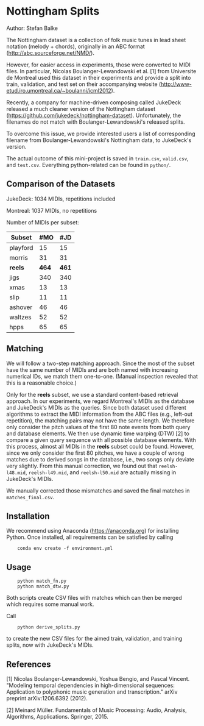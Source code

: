 # Nottingham Splits

Author: Stefan Balke

The Nottingham dataset is a collection of folk music tunes in
lead sheet notation (melody + chords), originally in an ABC
format (http://abc.sourceforge.net/NMD/).

However, for easier access in experiments, those were converted
to MIDI files. In particular, Nicolas Boulanger-Lewandowski et al. [1]
from Universite de Montreal used this dataset in their experiments
and provide a split into
train, validation, and test set on their accompanying website
(http://www-etud.iro.umontreal.ca/~boulanni/icml2012).

Recently, a company for machine-driven composing called JukeDeck
released a much cleaner version of the Nottingham dataset
(https://github.com/jukedeck/nottingham-dataset).
Unfortunately, the filenames do not match with Boulanger-Lewandowski's
released splits.

To overcome this issue, we provide interested users a list of corresponding
filename from Boulanger-Lewandowski's Nottingham data, to JukeDeck's version.

The actual outcome of this mini-project is saved in `train.csv`, `valid.csv`,
and `test.csv`. Everything python-related can be found in `python/`.

## Comparison of the Datasets

JukeDeck: 1034 MIDIs, repetitions included

Montreal: 1037 MIDIs, no repetitions

Number of MIDIs per subset:

| Subset | #MO | #JD |
|--------|-----|-----|
|playford |  15 |  15|
|morris   |  31 |  31|
|**reels**    | **464** | **461**|
|jigs     | 340 | 340|
|xmas     |  13 |  13|
|slip     |  11 |  11|
|ashover  |  46 |  46|
|waltzes  |  52 |  52|
|hpps     |  65 |  65|

## Matching

We will follow a two-step matching approach.
Since the most of the subset have the same number of MIDIs and are both
named with increasing numerical IDs, we match them one-to-one.
(Manual inspection revealed that this is a reasonable choice.)

Only for the **reels** subset, we use a standard content-based
retrieval approach. In our experiments, we regard Montreal's MIDIs
as the database and JukeDeck's MIDIs as the queries.
Since both dataset used different algorithms to extract the MIDI information
from the ABC files (e.g., left-out repetition),
the matching pairs may not have the same length.
We therefore only consider the pitch values of the first 80 note events from
both query and database elements.
We then use dynamic time warping (DTW) [2] to compare a given query sequence
with all possible database elements.
With this process, almost all MIDIs in the **reels** subset could be found.
However, since we only consider the first 80 pitches, we have a couple of wrong
matches due to derived songs in the database, i.e., two songs only deviate
very slightly.
From this manual correction, we found out that
`reelsh-l48.mid`, `reelsh-l49.mid`, and `reelsh-l50.mid` are actually
missing in JukeDeck's MIDIs.

We manually corrected those mismatches and saved the final matches in
`matches_final.csv`.

## Installation

We recommend using Anaconda (https://anaconda.org) for installing Python.
Once installed, all requirements can be satisfied by calling

```
    conda env create -f environment.yml
```

## Usage

```
    python match_fn.py
    python match_dtw.py
```

Both scripts create CSV files with matches which can then be merged
which requires some manual work.

Call

```
    python derive_splits.py
```

to create the new CSV files for the aimed train, validation, and
training splits, now with JukeDeck's MIDIs.

## References

[1] Nicolas Boulanger-Lewandowski, Yoshua Bengio, and Pascal Vincent. "Modeling temporal dependencies in high-dimensional sequences: Application to polyphonic music generation and transcription." arXiv preprint arXiv:1206.6392 (2012).

[2] Meinard Müller. Fundamentals of Music Processing: Audio, Analysis, Algorithms, Applications. Springer, 2015.
